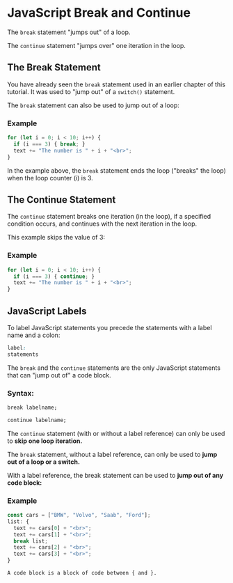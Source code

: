 # JavaScript Break and Continue

The `break` statement "jumps out" of a loop.

The `continue` statement "jumps over" one iteration in the loop.


## The Break Statement
You have already seen the `break` statement used in an earlier chapter of this tutorial. It was used to "jump out" of a `switch()` statement.

The `break` statement can also be used to jump out of a loop:


### Example
```js
for (let i = 0; i < 10; i++) {
  if (i === 3) { break; }
  text += "The number is " + i + "<br>";
}
```


In the example above, the `break` statement ends the loop ("breaks" the loop) when the loop counter (i) is 3.



## The Continue Statement
The `continue` statement breaks one iteration (in the loop), if a specified condition occurs, and continues with the next iteration in the loop.

This example skips the value of 3:

### Example
```js
for (let i = 0; i < 10; i++) {
  if (i === 3) { continue; }
  text += "The number is " + i + "<br>";
}
```


## JavaScript Labels
To label JavaScript statements you precede the statements with a label name and a colon:

```css
label:
statements
```


The `break` and the `continue` statements are the only JavaScript statements that can "jump out of" a code block.


### Syntax:

```css
break labelname;

continue labelname;
```


The `continue` statement (with or without a label reference) can only be used to **skip one loop iteration.**

The `break` statement, without a label reference, can only be used to **jump out of a loop or a switch.**

With a label reference, the break statement can be used to **jump out of any code block:**

### Example
```js
const cars = ["BMW", "Volvo", "Saab", "Ford"];
list: {
  text += cars[0] + "<br>";
  text += cars[1] + "<br>";
  break list;
  text += cars[2] + "<br>";
  text += cars[3] + "<br>";
}
```

```css
A code block is a block of code between { and }.
```